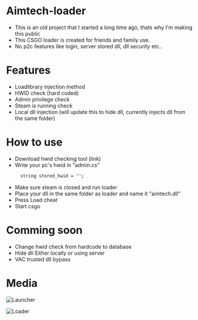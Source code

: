 # Aimtech-loader
* This is an old project that I started a long time ago, thats why I'm making this public 
* This CSGO loader is created for friends and family use.
* No p2c features like login, server stored dll, dll security etc..

# Features
* Loadlibrary injection method
* HWID check (hard coded)
* Admin privilege check
* Steam is running check
* Local dll injection (will update this to hide dll, currently injects dll from the same folder)

# How to use
* Download hwid checking tool (link)
* Write your pc's hwid in "admin.cs"
  ```sh
    string stored_hwid = "";
  ```
* Make sure steam is closed and run loader
* Place your dll in the same folder as loader and name it "aimtech.dll"
* Press Load cheat
* Start csgo

# Comming soon
* Change hwid check from hardcode to database
* Hide dll Either locally or using server
* VAC trusted dll bypass

# Media

![Launcher](https://raw.githubusercontent.com/TheRealBorg/Aimtech-loader/main/Launcher.png)

![Loader](https://raw.githubusercontent.com/TheRealBorg/Aimtech-loader/main/loader.png)



